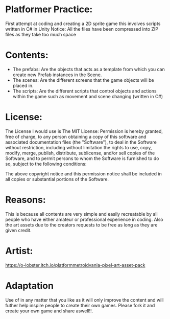 # Platformer Practice:
 First attempt at coding and creating a 2D sprite game this involves scripts written in C# in Unity
 Notice: All the files have been compressed into ZIP files as they take too much space

# Contents:
- The prefabs: Are the objects that acts as a template from which you can create new Prefab instances in the Scene.
- The scenes: Are the different screens that the game objects will be placed in.
- The scripts: Are the different scripts that control objects and actions within the game such as movement and scene changing (written in C#)

# License:
The License I would use is The MIT License:
Permission is hereby granted, free of charge, to any person obtaining a copy of this software and associated documentation files (the "Software"), to deal in the Software without restriction, including without limitation the rights to use, copy, modify, merge, publish, distribute, sublicense, and/or sell copies of the Software, and to permit persons to whom the Software is furnished to do so, subject to the following conditions:

The above copyright notice and this permission notice shall be included in all copies or substantial portions of the Software.

# Reasons:
This is because all contents are very simple and easily recreatable by all people who have either amateur or professional experience in coding. 
Also the art assets due to the creators requests to be free as long as they are given credit. 

# Artist:
https://o-lobster.itch.io/platformmetroidvania-pixel-art-asset-pack

# Adaptation
Use of in any matter that you like as it will only improve the content and will futher help inspire people to create their own games. Please fork it and create your own game and share aswell!!.

